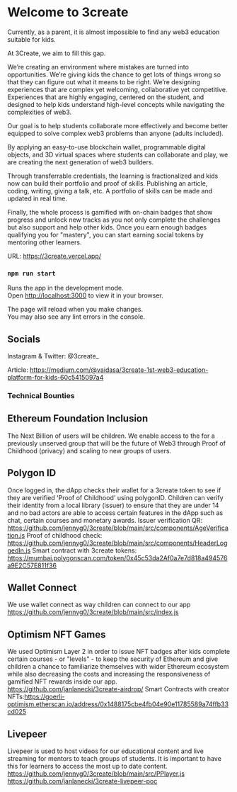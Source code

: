 # Welcome to 3create

Currently, as a parent, it is almost impossible to find any web3 education suitable for kids.

At 3Create, we aim to fill this gap.

We’re creating an environment where mistakes are turned into opportunities. We’re giving kids the chance to get lots of things wrong so that they can figure out what it means to be right. We’re designing experiences that are complex yet welcoming, collaborative yet competitive. Experiences that are highly engaging, centered on the student, and designed to help kids understand high-level concepts while navigating the complexities of web3.

Our goal is to help students collaborate more effectively and become better equipped to solve complex web3 problems than anyone (adults included).

By applying an easy-to-use blockchain wallet, programmable digital objects, and 3D virtual spaces where students can collaborate and play, we are creating the next generation of web3 builders.

Through transferrable credentials, the learning is fractionalized and kids now can build their portfolio and proof of skills. Publishing an article, coding, writing, giving a talk, etc. A portfolio of skills can be made and updated in real time.

Finally, the whole process is gamified with on-chain badges that show progress and unlock new tracks as you not only complete the challenges but also support and help other kids. Once you earn enough badges qualifying you for "mastery", you can start earning social tokens by mentoring other learners.

URL: https://3create.vercel.app/

### `npm run start`

Runs the app in the development mode.\
Open [http://localhost:3000](http://localhost:3000) to view it in your browser.

The page will reload when you make changes.\
You may also see any lint errors in the console.

## Socials

Instagram & Twitter: @3create\_

Article: https://medium.com/@vaidasa/3create-1st-web3-education-platform-for-kids-60c5415097a4

### Technical Bounties

## Ethereum Foundation Inclusion

The Next Billion of users will be children. We enable access to the for a previously unserved group that will be the future of Web3 through Proof of Childhood (privacy) and scaling to new groups of users.

## Polygon ID

Once logged in, the dApp checks their wallet for a 3create token to see if they are verified 'Proof of Childhood' using polygonID. Children can verify their identity from a local library (issuer) to ensure that they are under 14 and no bad actors are able to access certain features in the dApp such as chat, certain courses and monetary awards.
Issuer verification QR: https://github.com/jennyg0/3create/blob/main/src/components/AgeVerification.js
Proof of childhood check: https://github.com/jennyg0/3create/blob/main/src/components/HeaderLoggedIn.js
Smart contract with 3create tokens: https://mumbai.polygonscan.com/token/0x45c53da2Af0a7e7d818a494576a9E2C57E811f36

## Wallet Connect

We use wallet connect as way children can connect to our app
https://github.com/jennyg0/3create/blob/main/src/index.js

## Optimism NFT Games

We used Optimism Layer 2 in order to issue NFT badges after kids complete certain courses - or "levels" - to keep the security of Ethereum and give children a chance to familiarize themselves with wider Ethereum ecosystem while also decreasing the costs and increasing the responsiveness of gamified NFT rewards inside our app.
https://github.com/janlanecki/3create-airdrop/
Smart Contracts with creator NFTs:https://goerli-optimism.etherscan.io/address/0x1488175cbe4fb04e90e11785589a74ffb33cd025

## Livepeer

Livepeer is used to host videos for our educational content and live streaming for mentors to teach groups of students. It is important to have this for learners to access the most up to date content.
https://github.com/jennyg0/3create/blob/main/src/PPlayer.js
https://github.com/janlanecki/3create-livepeer-poc
